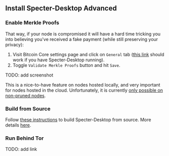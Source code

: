 ## Install Specter-Desktop Advanced

### Enable Merkle Proofs
That way, if your node is compromised it will have a hard time tricking you into believing you've received a fake payment (while still preserving your privacy):
1. Visit Bitcoin Core settings page and click on `General` tab ([this link](http://localhost:25441/settings/general) should work if you have Specter-Desktop running).
1. Toggle `Validate Merkle Proofs` button and hit `Save`.

TODO: add screenshot

This is a nice-to-have feature on nodes hosted locally, and very important for nodes hosted in the cloud.
Unfortunately, it is currently [only possible on non-pruned nodes](https://github.com/cryptoadvance/specter-desktop/pull/334#issuecomment-685981023).

### Build from Source
Follow [these instructions](https://github.com/cryptoadvance/specter-desktop#how-to-run) to build Specter-Desktop from source.
More details [here](https://github.com/cryptoadvance/specter-desktop/blob/master/DEVELOPMENT.md).

### Run Behind Tor
TODO: add link

